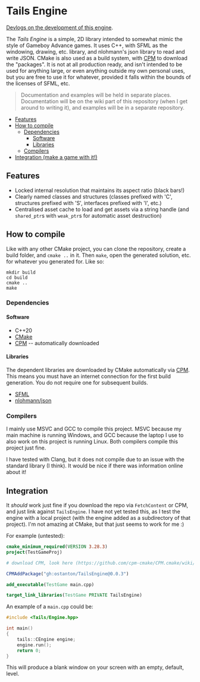 # Tails Engine

[Devlogs on the development of this engine](https://www.youtube.com/playlist?list=PL8y2eQUFF8A-a4O3URQ2i6lYfzapD0ouc).

The *Tails Engine* is a simple, 2D library intended to somewhat mimic the style of Gameboy Advance games. It uses C++, with SFML as the windowing, drawing, etc. library, and nlohmann's json library to read and write JSON. CMake is also used as a build system, with [CPM](https://github.com/cpm-cmake/CPM.cmake) to download the "packages". It is not at all production ready, and isn't intended to be used for anything large, or even anything outside my own personal uses, but you are free to use it for whatever, provided it falls within the bounds of the licenses of SFML, etc.

> Documentation and examples will be held in separate places. Documentation will be on the wiki part of this repository (when I get around to writing it), and examples will be in a separate repository.

- [Features](#features)
- [How to compile](#how-to-compile)
  - [Dependencies](#dependencies)
    - [Software](#software)
    - [Libraries](#libraries)
  - [Compilers](#compilers)
- [Integration (make a game with it!)](#integration)

## Features

- Locked internal resolution that maintains its aspect ratio (black bars!)
- Clearly named classes and structures (classes prefixed with 'C', structures prefixed with 'S', interfaces prefixed with 'I', etc.)
- Centralised asset cache to load and get assets via a string handle (and `shared_ptr`s with `weak_ptr`s for automatic asset destruction)

## How to compile

Like with any other CMake project, you can clone the repository, create a build folder, and `cmake ..` in it. Then `make`, open the generated solution, etc. for whatever you generated for. Like so:
```
mkdir build
cd build
cmake ..
make
```

### Dependencies

#### Software

- C++20
- [CMake](https://cmake.org/)
- [CPM](https://github.com/cpm-cmake/CPM.cmake) -- automatically downloaded

#### Libraries

The dependent libraries are downloaded by CMake automatically via [CPM](https://github.com/cpm-cmake/CPM.cmake). This means you must have an internet connection for the first build generation. You do not require one for subsequent builds.

- [SFML](https://www.sfml-dev.org/)
- [nlohmann/json](https://github.com/nlohmann/json)

### Compilers

I mainly use MSVC and GCC to compile this project. MSVC because my main machine is running Windows, and GCC because the laptop I use to also work on this project is running Linux. Both compilers compile this project just fine.

I have tested with Clang, but it does not compile due to an issue with the standard library (I think). It would be nice if there was information online about it!

## Integration

It *should* work just fine if you download the repo via `FetchContent` or CPM, and just link against `TailsEngine`. I have not yet tested this, as I test the engine with a local project (with the engine added as a subdirectory of that project). I'm not amazing at CMake, but that just seems to work for me :)

For example (untested):

```cmake
cmake_minimum_required(VERSION 3.28.3)
project(TestGameProj)

# download CPM, look here (https://github.com/cpm-cmake/CPM.cmake/wiki/Downloading-CPM.cmake-in-CMake) or view CMakeLists.txt in TailsEngine root directory

CPMAddPackage("gh:ostanton/TailsEngine@0.0.3")

add_executable(TestGame main.cpp)

target_link_libraries(TestGame PRIVATE TailsEngine)
```

An example of a `main.cpp` could be:
```cpp
#include <Tails/Engine.hpp>

int main()
{
    tails::CEngine engine;
    engine.run();
    return 0;
}
```
This will produce a blank window on your screen with an empty, default, level.
